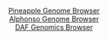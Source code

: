 <div id="Pineapple_Genome_Browser" align="center">
  <a href="https://igv.org/app/?sessionURL=blob:zZRdT9swFIb_iyXQJqWJk7RJEwlNLRToSmHQlQoQik4SJzEkdmq7CW3V_z6DNu2GSfRi06Rc2Ef.eM_jR9mihghJOUMhcky7Z9o2MpAseDuDqi7JJVREojCDUhIDCZIRQVhCULhFGUgF85sLvbNQqpahZVFVdypgOTela0IFG86glWbCK.uYlyXEXIDiQlpDAQ23aN50WhJDXZv6btfsWSkosKCsC84kt2rC8qjV50W_SlFOGK9IVK1KRd8CRDqPzpiaGXwZLGaDJCFSTsh6nB4NJuPBrTua3595x_fzq_PF3FsczmjOQK0EOZq6E8fZtMNZ0U2L1RPzGzX.KuO6dUcH7snh6KWmgsgj27f7buB1_UCDoSwlL_9Tz_qje_Y9HF089TjF13BVtfZyeuCcDu76B86wjX11m7_Xex.jnYFKnqy0CygphB_a2HCxZ_Qcr_M6tPsGxq.EBKcofHg0kBKQPOvlD1uk1rU2BkmyXL3JYyAuUiJQ2Akw9u0gcHpdv4uDwN4ZW7QS5d_Dezq_CXzsDBzHizJaKq1zGklWSxMYM5skM_PNnjxnk7Pu2NMU0yl.hm_PfHHtu8vL87Kg.d0faBpIX_72iLrVj2T6J.59JIip4n2F02r5Gg9Vy2s5zrONHnvfF0M243K6fmlPpu9Cev0P7Qco46ICpdfrip7.tK4BQYEpXWiopDEtqVovNEveotB2XC0vSnjJtY1I5PEnbGDD7uHPvyV1d4.7Hw--">Pineapple Genome Browser</a>
</div>
<div id="Alphonso_Genome_Browser" align="center">
  <a href="https://igv.org/app/?sessionURL=blob:zZJra9swFIb_i6BjA8eW7NiJDWU4XS7FuzRNs0BLMceO7GixJVeS47Qh_31a2diXFZoPGwN9kA66vOfRc0A7KhUTHEXItYlvE4IspDaiW0DdVPQz1FShqIBKUQtJWlBJeU5RdEAFKA3L64_m5EbrRkWOw3TTq4GXwlaeDTU8CQ6dsnNROxeiqiATErSQyhlJ2AmHlbteRzNoGtu87dm.swYNDlTNRnAlnIbyMu3MfemvUlpSLmqa1m2l2XOA1OQxGdd2Ae_j1SLOc6pUQh8v1.dxchl_9cbL22lwcbv8Mlstg9WbBSs56FbS883NZubH8xhKXauqy.bJaHolxj4kl2fehzfjfcMkVedkQIZeGPRxYMAwvqb7_6lnM9iJfV_vxZhmbOp67jQMz9zJON9CELIbVSflC50fLVSJvDUmoHwjBxHBlocDy3eD3o8pGVoYh4aPFAxFd_cW0hLyrdl.d0D6sTG.IEUf2md1LCTkmkoU9UKMByQMXb8_6OMwJEfrgFpZ_T24k.V1OMBu7LpBWrBKG5nXqeKNsoFze5cXdvl0Ik2v3z3k21UyO3NHsrtaTcLiW5tMnvbxp3L7R5oDQ8A8_vyFptXXZPon5r0miK2zU3UTRPCHJp7nLXaT.aINFkR5oyAfzoYv4jkNTSFkDdrsNxWz_OnbDiQDrk1hxxTLWMX048pQFB2KiOsZbVEuKmE8RLLM3mILW8TH737r6R3vj98B">Alphonso Genome Browser</a>
</div>


<div id="DAF_Genomics_Browser" align="center">
  <a href="https://igv.org/app/?sessionURL=blob:tZFra9swFIb_iyD9ZDu27Ni1IQxvdbbSy5ZkbkZLCaf2cazGtlxJbm7kv094HYONMgYdSELiXN5X5zmQZxSS8YZEhFrOyHIcYhBZ8s0c6rbCa6hRkqiASqJBBBYosMmQRAdSgFSQzi51ZalUK6PhMIfCXGHDa5ZJS7oWtKbknSpRp5rUghr2vIGNtDJe62QFQ6jakjeSDyHLUErTHrbYrJYb0MfP2LJvicu6qxTrVZfahDaWWwVot6zJcfsXI_9BWS_2Ll7M477.Anfn.Ti.OI9v3CS9_eh_uE0_f1qk_uJkzlYNqE7guD7L188DOnksO9hP15tpctk93bBHf.Xtk4F7dpJsWyZQjp3AOXVD33NccjRIxbNOQyBZKZzI8YyAnhrU88yXqzvy9RQEZyS6uzeIEpCtdfrdgahdq1ERiU9dT80gXOQoSGSGth04YUhHXuDZYegcjQPpRPXGLCfpLAxsGlPqWw9Qa_2CVf0AtdCfwbcC.Vtnvf8V1HRytUswhYfZ1313_S3zBvS9p_z1tg2.XL0CyiCvfqzgogalQz.eL1ig0no1NuoXF_d4f_wO">DAF Genomics Browser</a>
</div>
